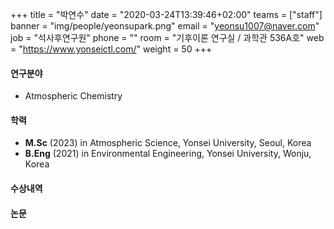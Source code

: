 ﻿+++
title = "박연수"
date = "2020-03-24T13:39:46+02:00"
teams = ["staff"]
banner = "img/people/yeonsupark.png"
email = "yeonsu1007@naver.com"
job = "석사후연구원"
phone = ""
room = "기후이론 연구실 / 과학관 536A호"
web = "https://www.yonseictl.com/"
weight = 50
+++

#### 연구분야
+ Atmospheric Chemistry

#### 학력
 + **M.Sc** (2023) in Atmospheric Science, Yonsei University, Seoul, Korea
 + **B.Eng** (2021) in Environmental Engineering, Yonsei University, Wonju, Korea

#### 수상내역

#### 논문
